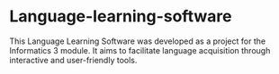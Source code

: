 # Language-learning-software

This Language Learning Software was developed as a project for the Informatics 3 module. It aims to facilitate language acquisition through interactive and user-friendly tools.
